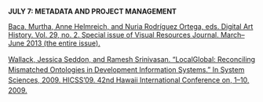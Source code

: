 **JULY 7: METADATA AND PROJECT MANAGEMENT**

[Baca, Murtha, Anne Helmreich, and Nuria Rodríguez Ortega, eds. Digital
Art History. Vol. 29, no. 2. Special issue of Visual Resources Journal.
March–June 2013 (the entire
issue).](https://ccle.ucla.edu/course/view/dah2015summer?section=3)

[<span style="line-height: 1.5;">Wallack, Jessica Seddon, and Ramesh
Srinivasan. “Local­Global: Reconciling Mismatched Ontologies in
Development Information Systems.” In System Sciences, 2009. HICSS’09.
42nd Hawaii International Conference on, 1–10,
2009.</span>](http://ieeexplore.ieee.org/xpls/abs_all.jsp?arnumber=4755483)
